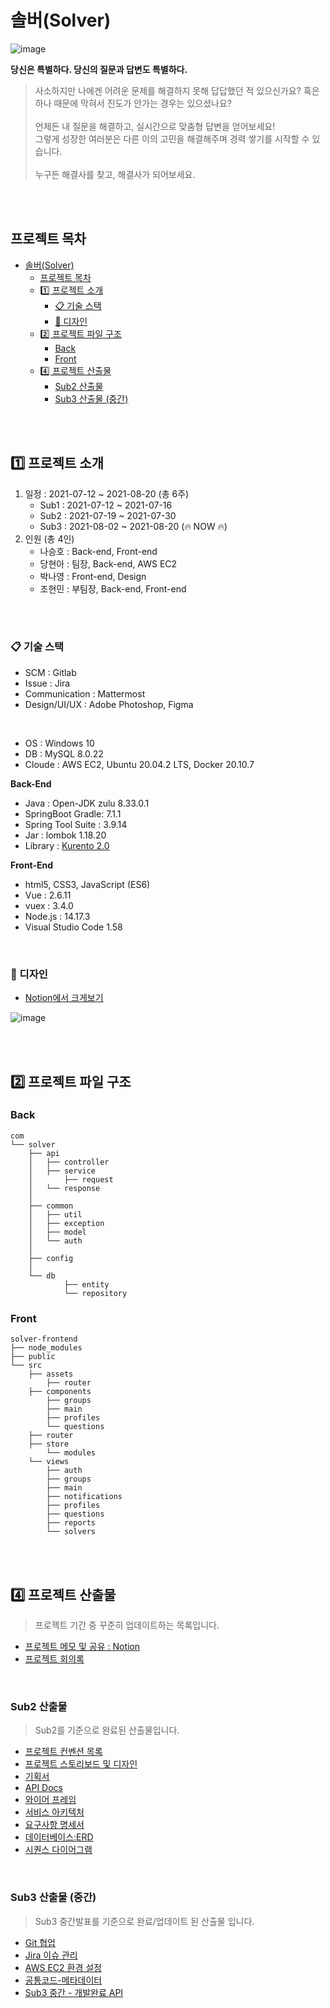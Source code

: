 # 솔버(Solver)

![image](https://user-images.githubusercontent.com/45550607/127493916-e2f4d237-272a-439f-903c-a66ea4261788.png)

**당신은 특별하다. 당신의 질문과 답변도 특별하다.**
> 사소하지만 나에겐 어려운 문제를 해결하지 못해 답답했던 적 있으신가요? 혹은 하나 때문에 막혀서 진도가 안가는 경우는 있으셨나요?<br><br>
> 언제든 내 질문을 해결하고, 실시간으로 맞춤형 답변을 얻어보세요!<br>
> 그렇게 성장한 여러분은 다른 이의 고민을 해결해주며 경력 쌓기를 시작할 수 있습니다. <br><br>
> 누구든 해결사를 찾고, 해결사가 되어보세요.

<br><br>

## 프로젝트 목차
- [솔버(Solver)](#솔버solver)
	- [프로젝트 목차](#프로젝트-목차)
	- [1️⃣ 프로젝트 소개](#1️⃣-프로젝트-소개)
		- [📋 기술 스택](#-기술-스택)
		- [🎨 디자인](#-디자인)
	- [2️⃣ 프로젝트 파일 구조](#2️⃣-프로젝트-파일-구조)
		- [Back](#back)
		- [Front](#front)
	- [4️⃣ 프로젝트 산출물](#4️⃣-프로젝트-산출물)
		- [Sub2 산출물](#sub2-산출물)
		- [Sub3 산출물 (중간)](#sub3-산출물-중간)

<br><br>

## 1️⃣ 프로젝트 소개

1. 일정 : 2021-07-12 ~ 2021-08-20 (총 6주)
   - Sub1 : 2021-07-12 ~ 2021-07-16
   - Sub2 : 2021-07-19 ~ 2021-07-30
   - Sub3 : 2021-08-02 ~ 2021-08-20 (🔥 NOW 🔥)
2. 인원 (총 4인)
	 - 나승호 : Back-end, Front-end
	 - 당현아 : 팀장, Back-end, AWS EC2
	 - 박나영 : Front-end, Design
	 - 조현민 : 부팀장, Back-end, Front-end

<br><br>

### 📋 기술 스택

- SCM : Gitlab
- Issue : Jira
- Communication : Mattermost
- Design/UI/UX : Adobe Photoshop, Figma

<br>

- OS : Windows 10
- DB : MySQL 8.0.22
- Cloude : AWS EC2, Ubuntu 20.04.2 LTS, Docker 20.10.7

**Back-End**
  - Java : Open-JDK zulu 8.33.0.1
  - SpringBoot Gradle: 7.1.1
  - Spring Tool Suite : 3.9.14
  - Jar : lombok 1.18.20
  - Library : [Kurento 2.0](https://github.com/Kurento/kurento-tutorial-java)

**Front-End**
  - html5, CSS3, JavaScript (ES6)
  - Vue : 2.6.11
  - vuex : 3.4.0
  - Node.js : 14.17.3
  - Visual Studio Code 1.58

<br>

### 🎨 디자인
- [Notion에서 크게보기](https://www.notion.so/danghyeona/6369d09c85a243a299d7402a2e4d8944)

![image](https://user-images.githubusercontent.com/45550607/127514001-020a11cc-e660-476f-8a09-7137fdec219f.png)

<br><br>

## 2️⃣ 프로젝트 파일 구조

### Back

```
com
└── solver
	├── api
	│   ├── controller
	│   ├── service
	│		├── request
	│   └── response
	│
	├── common
	│   ├── util
	│   ├── exception
	│   ├── model
	│   └── auth
	│
	├── config
	│
	└── db
			├── entity
			└── repository
```

### Front

```
solver-frontend
├── node_modules
├── public
└── src
	├── assets
     	├── router
	├── components
		├── groups
		├── main
		├── profiles
		└── questions
	├── router
	├── store
		└── modules
	└── views
		├── auth
		├── groups
		├── main
		├── notifications
		├── profiles
		├── questions
		├── reports
		└── solvers
```

<br><br>

## 4️⃣ 프로젝트 산출물
> 프로젝트 기간 중 꾸준히 업데이트하는 목록입니다.
- [프로젝트 메모 및 공유 : Notion](https://danghyeona.notion.site/Solver-1b2691348e2d4334a4deb5699167ef59)
- [프로젝트 회의록](./산출물/회의록.md)

<br>

### Sub2 산출물
> Sub2를 기준으로 완료된 산출물입니다.
- [프로젝트 컨벤션 목록](./산출물/컨벤션목록.md)
- [프로젝트 스토리보드 및 디자인](./산출물/디자인스토리보드.md)
- [기획서](./산출물/기획서.md)
- [API Docs](https://www.notion.so/danghyeona/API-961534ee05374f65ad6fb75d55167f65)
- [와이어 프레임](./산출물/와이어프레임.md)
- [서비스 아키텍처](./산출물/아키텍처.md)
- [요구사항 명세서](./산출물/요구사항명세서.md)
- [데이터베이스:ERD](./산출물/데이터베이스.md)
- [시퀀스 다이어그램](./산출물/시퀀스다이어그램.md)

<br>

### Sub3 산출물 (중간)
> Sub3 중간발표를 기준으로 완료/업데이트 된 산출물 입니다.

- [Git 협업](./산출물/Git-관리.md)
- [Jira 이슈 관리](./산출물/Jira-이슈-관리.md)
- [AWS EC2 환경 설정](./산출물/AWS-EC2.md)
- [공통코드-메타데이터](./산출물/공통코드-메타데이터.md)
- [Sub3 중간 - 개발완료 API](./산출물/Sub3-중간-API.md)
